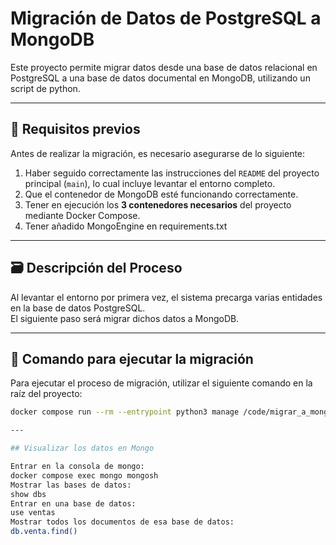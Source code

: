 # Migración de Datos de PostgreSQL a MongoDB

Este proyecto permite migrar datos desde una base de datos relacional en PostgreSQL a una base de datos documental en MongoDB, utilizando un script de python.

---

## 🔧 Requisitos previos

Antes de realizar la migración, es necesario asegurarse de lo siguiente:

1. Haber seguido correctamente las instrucciones del `README` del proyecto principal (`main`), lo cual incluye levantar el entorno completo.
2. Que el contenedor de MongoDB esté funcionando correctamente.
3. Tener en ejecución los **3 contenedores necesarios** del proyecto mediante Docker Compose.
4. Tener añadido MongoEngine en requirements.txt

---

## 🗃️ Descripción del Proceso

Al levantar el entorno por primera vez, el sistema precarga varias entidades en la base de datos PostgreSQL.  
El siguiente paso será migrar dichos datos a MongoDB.

---

## 🚀 Comando para ejecutar la migración

Para ejecutar el proceso de migración, utilizar el siguiente comando en la raíz del proyecto:

```bash
docker compose run --rm --entrypoint python3 manage /code/migrar_a_mongo/migrar_a_mongo.py

---

## Visualizar los datos en Mongo

Entrar en la consola de mongo:
docker compose exec mongo mongosh
Mostrar las bases de datos:
show dbs
Entrar en una base de datos:
use ventas
Mostrar todos los documentos de esa base de datos:
db.venta.find()



